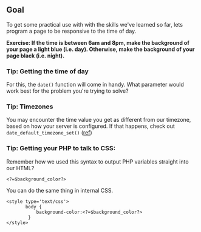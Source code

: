 ## Goal

To get some practical use with with the skills we've learned so far, lets program a page to be responsive to the time of day.

__Exercise: 
If the time is between 6am and 8pm, make the background of your page a light blue (i.e. day).
Otherwise, make the background of your page black (i.e. night).__

### Tip: Getting the time of day
For this, the `date()` function will come in handy.
What parameter would work best for the problem you're trying to solve?


### Tip: Timezones
You may encounter the time value you get as different from our timezone, based on how your server is configured. If that happens, check out `date_default_timezone_set()` ([ref](http://us2.php.net/date_default_timezone_set))


### Tip: Getting your PHP to talk to CSS:
Remember how we used this syntax to output PHP variables straight into our HTML?	
	
	<?=$background_color?>
	
You can do the same thing in internal CSS.

	<style type='text/css'>
	       body {
	           background-color:<?=$background_color?>
	        }
	</style>
